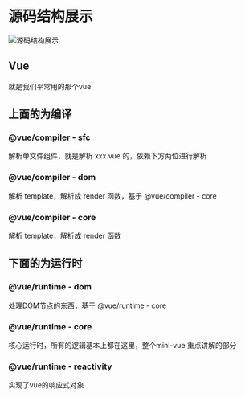 # 源码结构展示
![源码结构展示](https://cdn.jsdelivr.net/gh/Vixcity/FigureBed/img/202109011840444.png)

## Vue
就是我们平常用的那个vue
## 上面的为编译
### @vue/compiler - sfc
解析单文件组件，就是解析 xxx.vue 的，依赖下方两位进行解析
### @vue/compiler - dom
解析 template，解析成 render 函数，基于 @vue/compiler - core
### @vue/compiler - core
解析 template，解析成 render 函数
## 下面的为运行时
### @vue/runtime - dom
处理DOM节点的东西，基于 @vue/runtime - core
### @vue/runtime - core
核心运行时，所有的逻辑基本上都在这里，整个mini-vue 重点讲解的部分
### @vue/runtime - reactivity
实现了vue的响应式对象

